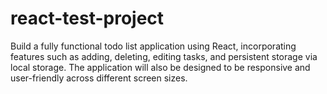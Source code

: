 # react-test-project
Build a fully functional todo list application using React, incorporating features such as adding, deleting, editing tasks, and persistent storage via local storage. The application will also be designed to be responsive and user-friendly across different screen sizes.

